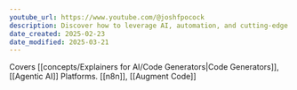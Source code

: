 ```yaml
---
youtube_url: https://www.youtube.com/@joshfpocock
description: Discover how to leverage AI, automation, and cutting-edge tech to grow your business. Daily tutorials on AI agents, n8n workflows, GoHighLevel automation, and proven growth strategies.🤖 AI Agents Development & Implementation📈 Business Growth Automation⚡ n8n Workflow Building🚀 GoHighLevel Optimization💼 Real-World AI ApplicationsJoin me as I share practical, actionable strategies for implementing AI in your business. From building custom AI agents to creating powerful automation workflows, every video provides step-by-step guidance you can use today.
date_created: 2025-02-23
date_modified: 2025-03-21
---
```

Covers [[concepts/Explainers for AI/Code Generators|Code Generators]], [[Agentic AI]] Platforms.
[[n8n]], [[Augment Code]]
